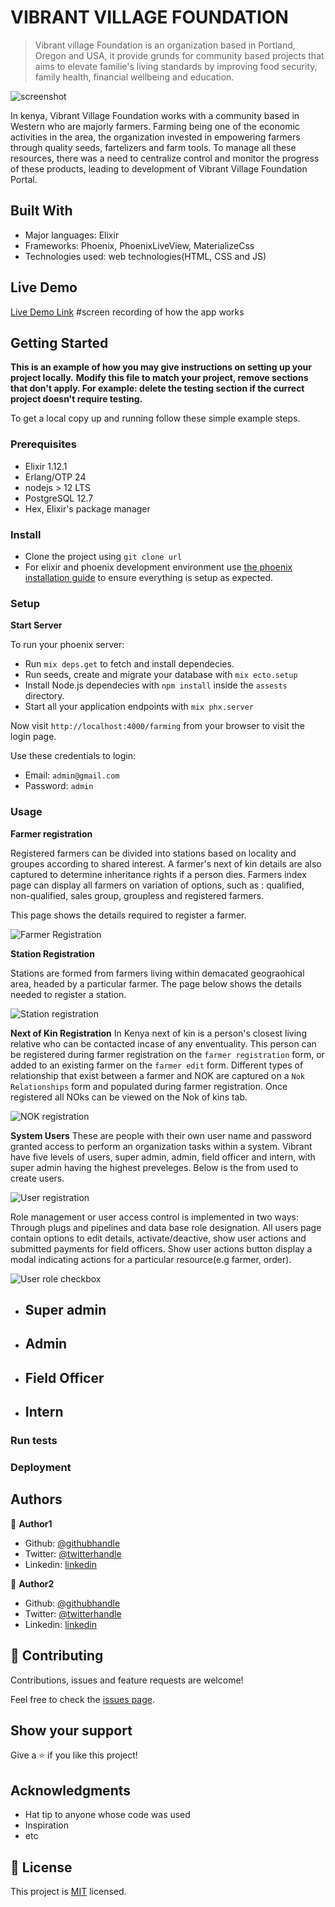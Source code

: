 # VIBRANT VILLAGE FOUNDATION

> Vibrant village Foundation is an organization based in Portland, Oregon and USA, it provide grunds for  community based projects that aims to elevate familie's living standards by improving food security, family health, financial wellbeing and education.


![screenshot](vvfhome.png)



In kenya, Vibrant Village Foundation works with a community based in Western who are majorly farmers. Farming being one of the economic activities in the area, the organization invested in empowering farmers through quality seeds, fartelizers and farm tools. To manage all these resources, there was a need to centralize control and monitor the progress of these products, leading to development of Vibrant Village Foundation Portal.

## Built With

- Major languages: Elixir
- Frameworks: Phoenix, PhoenixLiveView, MaterializeCss
- Technologies used: web technologies(HTML, CSS and JS)

## Live Demo

[Live Demo Link](working-of-the-system.gif) #screen recording of how the app works


## Getting Started

**This is an example of how you may give instructions on setting up your project locally.**
**Modify this file to match your project, remove sections that don't apply. For example: delete the testing section if the currect project doesn't require testing.**


To get a local copy up and running follow these simple example steps.

### Prerequisites

- Elixir 1.12.1
- Erlang/OTP 24
- nodejs > 12 LTS
- PostgreSQL 12.7 
- Hex, Elixir's package manager


### Install
- Clone the project using `git clone url`
- For elixir and phoenix development environment use [the phoenix installation guide](https://hexdocs.pm/phoenix/installation.html#content) to ensure everything is setup as expected.

### Setup
**Start Server**

To run your phoenix server:

* Run `mix deps.get` to fetch and install dependecies.
* Run seeds, create and migrate your database with `mix ecto.setup`
* Install Node.js dependecies with `npm install` inside the `assests` directory.
* Start all your application endpoints with `mix phx.server`

Now visit `http://localhost:4000/farming` from your browser to visit the login page.

Use these credentials to login:
* Email: `admin@gmail.com`
* Password: `admin`

### Usage
**Farmer registration**

Registered farmers can be divided into stations based on locality and groupes according to  shared interest. A farmer's next of kin details are also captured to determine inheritance rights if a person dies. Farmers index page can display all farmers on variation of options, such as : qualified, non-qualified, sales group, groupless and registered farmers.

This page shows the details required to register a farmer.


![Farmer Registration](vvfFarmer_reg.png)

**Station Registration**

Stations are formed from farmers living within demacated geograohical area, headed by a particular farmer. The page below shows the details needed to register a station.

![Station registration](vvf_station-_reg.png)

**Next of Kin Registration**
In Kenya next of kin is a person's closest living relative who can be contacted incase of any enventuality. This person can be registered during farmer registration on the `farmer registration` form, or added to an existing farmer on the `farmer edit` form. Different types of relationship that exist between a farmer and NOK are captured on a `Nok Relationships` form and populated during farmer registration. Once registered all NOks can be viewed on the Nok of kins tab.

![NOK registration](NOK.png)

**System Users**
These are people with their own user name and password granted access to perform an organization tasks within a system. Vibrant have five levels of users, super admin, admin, field officer and intern, with super admin having the highest preveleges. Below is the from used to create users.

![User registration](user.png)

Role management or user access control is implemented in two ways: Through plugs and pipelines and data base role designation.  All users page contain options to edit details, activate/deactive, show user actions and submitted payments for field officers. Show user actions button display a  modal indicating actions for a particular resource(e.g farmer, order).


![User role checkbox](user_roles.png)


* Super admin
    - 
* Admin
    - 
* Field Officer
    -
* Intern
    -

### Run tests

### Deployment



## Authors

👤 **Author1**

- Github: [@githubhandle](https://github.com/githubhandle)
- Twitter: [@twitterhandle](https://twitter.com/twitterhandle)
- Linkedin: [linkedin](https://linkedin.com/linkedinhandle)

👤 **Author2**

- Github: [@githubhandle](https://github.com/githubhandle)
- Twitter: [@twitterhandle](https://twitter.com/twitterhandle)
- Linkedin: [linkedin](https://linkedin.com/linkedinhandle)

## 🤝 Contributing

Contributions, issues and feature requests are welcome!

Feel free to check the [issues page](issues/).

## Show your support

Give a ⭐️ if you like this project!

## Acknowledgments

- Hat tip to anyone whose code was used
- Inspiration
- etc

## 📝 License

This project is [MIT](lic.url) licensed.
